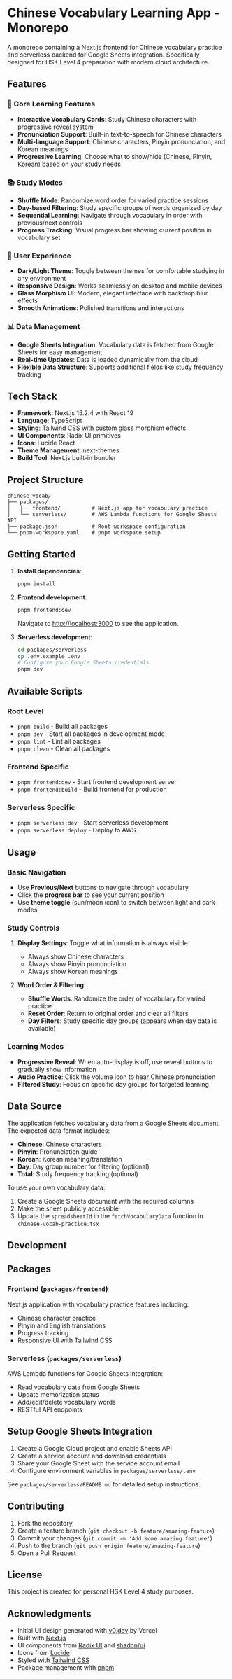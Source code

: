 # Chinese Vocabulary Learning App - Monorepo

A monorepo containing a Next.js frontend for Chinese vocabulary practice and serverless backend for Google Sheets integration. Specifically designed for HSK Level 4 preparation with modern cloud architecture.

## Features

### 🎯 Core Learning Features
- **Interactive Vocabulary Cards**: Study Chinese characters with progressive reveal system
- **Pronunciation Support**: Built-in text-to-speech for Chinese characters
- **Multi-language Support**: Chinese characters, Pinyin pronunciation, and Korean meanings
- **Progressive Learning**: Choose what to show/hide (Chinese, Pinyin, Korean) based on your study needs

### 📚 Study Modes
- **Shuffle Mode**: Randomize word order for varied practice sessions
- **Day-based Filtering**: Study specific groups of words organized by day
- **Sequential Learning**: Navigate through vocabulary in order with previous/next controls
- **Progress Tracking**: Visual progress bar showing current position in vocabulary set

### 🎨 User Experience
- **Dark/Light Theme**: Toggle between themes for comfortable studying in any environment
- **Responsive Design**: Works seamlessly on desktop and mobile devices
- **Glass Morphism UI**: Modern, elegant interface with backdrop blur effects
- **Smooth Animations**: Polished transitions and interactions

### 📊 Data Management
- **Google Sheets Integration**: Vocabulary data is fetched from Google Sheets for easy management
- **Real-time Updates**: Data is loaded dynamically from the cloud
- **Flexible Data Structure**: Supports additional fields like study frequency tracking

## Tech Stack

- **Framework**: Next.js 15.2.4 with React 19
- **Language**: TypeScript
- **Styling**: Tailwind CSS with custom glass morphism effects
- **UI Components**: Radix UI primitives
- **Icons**: Lucide React
- **Theme Management**: next-themes
- **Build Tool**: Next.js built-in bundler

## Project Structure

```
chinese-vocab/
├── packages/
│   ├── frontend/          # Next.js app for vocabulary practice
│   └── serverless/        # AWS Lambda functions for Google Sheets API
├── package.json           # Root workspace configuration
└── pnpm-workspace.yaml    # pnpm workspace setup
```

## Getting Started

1. **Install dependencies**:
   ```bash
   pnpm install
   ```

2. **Frontend development**:
   ```bash
   pnpm frontend:dev
   ```
   Navigate to [http://localhost:3000](http://localhost:3000) to see the application.

3. **Serverless development**:
   ```bash
   cd packages/serverless
   cp .env.example .env
   # Configure your Google Sheets credentials
   pnpm dev
   ```

## Available Scripts

### Root Level
- `pnpm build` - Build all packages
- `pnpm dev` - Start all packages in development mode
- `pnpm lint` - Lint all packages
- `pnpm clean` - Clean all packages

### Frontend Specific
- `pnpm frontend:dev` - Start frontend development server
- `pnpm frontend:build` - Build frontend for production

### Serverless Specific  
- `pnpm serverless:dev` - Start serverless development
- `pnpm serverless:deploy` - Deploy to AWS

## Usage

### Basic Navigation
- Use **Previous/Next** buttons to navigate through vocabulary
- Click the **progress bar** to see your current position
- Use **theme toggle** (sun/moon icon) to switch between light and dark modes

### Study Controls
1. **Display Settings**: Toggle what information is always visible
   - Always show Chinese characters
   - Always show Pinyin pronunciation
   - Always show Korean meanings

2. **Word Order & Filtering**:
   - **Shuffle Words**: Randomize the order of vocabulary for varied practice
   - **Reset Order**: Return to original order and clear all filters
   - **Day Filters**: Study specific day groups (appears when day data is available)

### Learning Modes
- **Progressive Reveal**: When auto-display is off, use reveal buttons to gradually show information
- **Audio Practice**: Click the volume icon to hear Chinese pronunciation
- **Filtered Study**: Focus on specific day groups for targeted learning

## Data Source

The application fetches vocabulary data from a Google Sheets document. The expected data format includes:
- **Chinese**: Chinese characters
- **Pinyin**: Pronunciation guide
- **Korean**: Korean meaning/translation
- **Day**: Day group number for filtering (optional)
- **Total**: Study frequency tracking (optional)

To use your own vocabulary data:
1. Create a Google Sheets document with the required columns
2. Make the sheet publicly accessible
3. Update the `spreadsheetId` in the `fetchVocabularyData` function in `chinese-vocab-practice.tsx`

## Development

## Packages

### Frontend (`packages/frontend`)
Next.js application with vocabulary practice features including:
- Chinese character practice
- Pinyin and English translations
- Progress tracking
- Responsive UI with Tailwind CSS

### Serverless (`packages/serverless`)
AWS Lambda functions for Google Sheets integration:
- Read vocabulary data from Google Sheets
- Update memorization status
- Add/edit/delete vocabulary words
- RESTful API endpoints

## Setup Google Sheets Integration

1. Create a Google Cloud project and enable Sheets API
2. Create a service account and download credentials
3. Share your Google Sheet with the service account email
4. Configure environment variables in `packages/serverless/.env`

See `packages/serverless/README.md` for detailed setup instructions.

## Contributing

1. Fork the repository
2. Create a feature branch (`git checkout -b feature/amazing-feature`)
3. Commit your changes (`git commit -m 'Add some amazing feature'`)
4. Push to the branch (`git push origin feature/amazing-feature`)
5. Open a Pull Request

## License

This project is created for personal HSK Level 4 study purposes.

## Acknowledgments

- Initial UI design generated with [v0.dev](https://v0.dev/) by Vercel
- Built with [Next.js](https://nextjs.org/)
- UI components from [Radix UI](https://www.radix-ui.com/) and [shadcn/ui](https://ui.shadcn.com/)
- Icons from [Lucide](https://lucide.dev/)
- Styled with [Tailwind CSS](https://tailwindcss.com/)
- Package management with [pnpm](https://pnpm.io/)